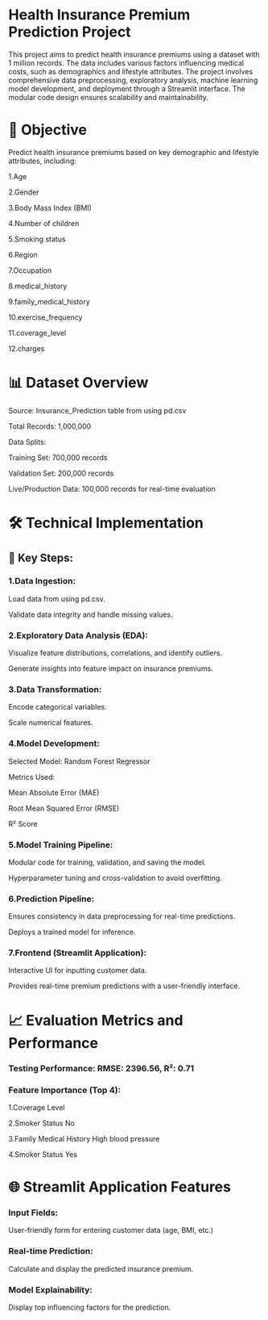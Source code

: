 # Health Insurance Premium Prediction Project

This project aims to predict health insurance premiums using a dataset with 1 million records. The data includes various factors influencing medical costs, such as demographics and lifestyle attributes. The project involves comprehensive data preprocessing, exploratory analysis, machine learning model development, and deployment through a Streamlit interface. The modular code design ensures scalability and maintainability.

# 🚀 Objective
Predict health insurance premiums based on key demographic and lifestyle attributes, including:

1.Age

2.Gender

3.Body Mass Index (BMI)

4.Number of children

5.Smoking status

6.Region

7.Occupation

8.medical_history  

9.family_medical_history

10.exercise_frequency

11.coverage_level

12.charges

 # 📊 Dataset Overview

Source: Insurance_Prediction table from using pd.csv

Total Records: 1,000,000

Data Splits:

Training Set: 700,000 records

Validation Set: 200,000 records

Live/Production Data: 100,000 records for real-time evaluation

# 🛠️ Technical Implementation

## 📌 Key Steps:

### 1.Data Ingestion:

Load data from using pd.csv.

Validate data integrity and handle missing values.

### 2.Exploratory Data Analysis (EDA):

Visualize feature distributions, correlations, and identify outliers.

Generate insights into feature impact on insurance premiums.

### 3.Data Transformation:

Encode categorical variables.

Scale numerical features.

### 4.Model Development:

Selected Model: Random Forest Regressor

Metrics Used:

Mean Absolute Error (MAE)

Root Mean Squared Error (RMSE)

R² Score

### 5.Model Training Pipeline:

Modular code for training, validation, and saving the model.

Hyperparameter tuning and cross-validation to avoid overfitting.

### 6.Prediction Pipeline:

Ensures consistency in data preprocessing for real-time predictions.

Deploys a trained model for inference.

### 7.Frontend (Streamlit Application):

Interactive UI for inputting customer data.

Provides real-time premium predictions with a user-friendly interface.


# 📈 Evaluation Metrics and Performance

### Testing Performance: RMSE: 2396.56, R²: 0.71

### Feature Importance (Top 4):

1.Coverage Level

2.Smoker Status No

3.Family Medical History High blood pressure

4.Smoker Status Yes


# 🌐 Streamlit Application Features

### Input Fields:

User-friendly form for entering customer data (age, BMI, etc.)

### Real-time Prediction: 

Calculate and display the predicted insurance premium.

### Model Explainability:

Display top influencing factors for the prediction.





